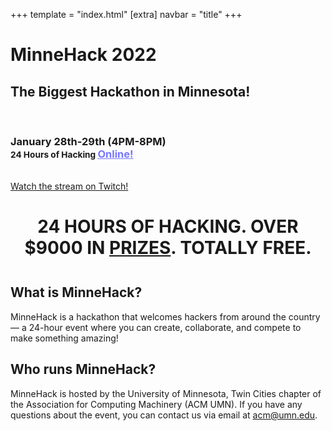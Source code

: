 +++
template = "index.html"
[extra]
navbar = "title"
+++

<div class="masthead">
    <div class="overlay">
        <div class="container">
            <h1 id="title">MinneHack 2022</h1>
			<h2 id="tagline">The Biggest Hackathon in Minnesota!</h2>
            <p>&nbsp;</p>
            <h3 id="dates">
                January 28th-29th (4PM-8PM)<br/>
                <small>24 Hours of Hacking </small><a href="/register" style="color:#7777ff;">Online!</a>
            </h3>
            <br/>
			<iframe id="stream" style="display: none" src="https://player.twitch.tv/?channel=minnehack&parent=minnehack.io" frameborder="0" allowfullscreen="true" scrolling="no" height="378" width="620"></iframe>
			<noscript><a class="btn" href="https://www.twitch.tv/minnehack">Watch the stream on Twitch!</a></noscript>
        </div>
    </div>
</div>

<div class="container">
    <h1 style="text-align: center; margin-bottom: 1.5em;">24&nbsp;HOURS OF HACKING. OVER $9000&nbsp;IN&nbsp;<a href="/prizes">PRIZES</a>. TOTALLY&nbsp;<span title="minus travel lol">FREE</span>.</h1>
    <div class="row" id="faq">
        <div class="col-6">
            <div class="box">
                <h2>What is MinneHack?</h2>
                <div>
                    <p>MinneHack is a hackathon that welcomes hackers from around the country &mdash; a 24-hour event where you
                        can create, collaborate, and compete to make something amazing!</p>
                </div>
            </div>
        </div>
        <div class="col-6">
            <div class="box">
                <h2>Who runs MinneHack?</h2>
                <div>
                    <p>MinneHack is hosted by the University of Minnesota, Twin Cities chapter of the Association for Computing Machinery (ACM UMN). If you have any questions about the event, you can contact us via email at <a href="mailto:acm@umn.edu">acm@umn.edu</a>.</p>
                </div>
            </div>
        </div>
    </div>
</div>

<script>
document.addEventListener("DOMContentLoaded", () => {
	const stream = document.querySelector("#stream");
	stream.style.display = "inline";
});
</script>
